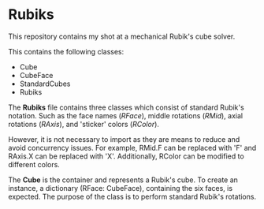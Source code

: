 # Rubiks
<p>This repository contains my shot at a mechanical Rubik's cube solver.</p>

<p>This contains the following classes:</p>
<ul>
    <li>Cube</li>
    <li>CubeFace</li>
    <li>StandardCubes</li>
    <li>Rubiks</li>
</ul>

The <b>Rubiks</b> file contains three classes which consist of standard Rubik's notation.
Such as the face names (<i>RFace</i>), middle rotations (<i>RMid</i>), axial rotations (<i>RAxis</i>),
and 'sticker' colors (<i>RColor</i>).

However, it is not necessary to import as they are means to reduce and avoid concurrency issues. 
For example, RMid.F can be replaced with 'F' and RAxis.X can be replaced with 'X'.
Additionally, RColor can be modified to different colors.

<p>The <b>Cube</b> is the container and represents a Rubik's cube. 
To create an instance, a dictionary (RFace: CubeFace), containing the six faces, is expected.
The purpose of the class is to perform standard Rubik's rotations.


